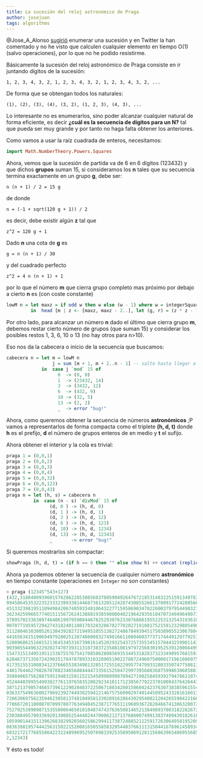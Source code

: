 ```yaml
---
title: La sucesión del reloj astronómico de Praga
author: josejuan
tags: algorithms
---
```


@Jose_A_Alonso <a href="http://www.glc.us.es/~jalonso/exercitium/la-sucesion-del-reloj-astronomico-de-praga">sugirió</a> enumerar una sucesión y en Twitter la han comentado y no he visto que calculen cualquier elemento en tiempo O(1) (salvo operaciones), por lo que no he podido resistirme.

Básicamente la sucesión del reloj astronómico de Praga consiste en ir juntando dígitos de la sucesión:

```
1, 2, 3, 4, 3, 2, 1, 2, 3, 4, 3, 2, 1, 2, 3, 4, 3, 2, ...
```

De forma que se obtengan todos los naturales:

```
(1), (2), (3), (4), (3, 2), (1, 2, 3), (4, 3), ...
```

Lo interesante no es enumerarlos, sino poder alcanzar cualquier natural de forma eficiente, es decir **¿cuál es la secuencia de dígitos para un N?** tal que pueda ser muy grande y por tanto no haga falta obtener los anteriores.

Como vamos a usar la raíz cuadrada de enteros, necesitamos:

```haskell
import Math.NumberTheory.Powers.Squares
```

Ahora, vemos que la sucesión de partida va de 6 en 6 dígitos (123432) y que dichos **grupos** suman 15, si consideramos los **n** tales que su secuencia termina exactamente en un grupo **g**, debe ser:

```
n (n + 1) / 2 = 15 g
```

de donde

```
n = (-1 + sqrt(120 g + 1)) / 2
```

es decir, debe existir algún **z** tal que

```
z^2 = 120 g + 1
```

Dado **n** una cota de **g** es

```
g = n (n + 1) / 30
```

y del cuadrado perfecto

```
z^2 = 4 n (n + 1) + 1
```

por lo que el número **m** que cierra grupo completo mas próximo por debajo a cierto **n** es (con coste constante)

```haskell
lowM n = let maxz = if odd w then w else (w - 1) where w = integerSquareRoot $ 4 * n * (n + 1) + 1
         in  head [m | z <- [maxz, maxz - 2..], let (g, r) = (z * z - 1) `divMod` 120, r == 0, let m = (z - 1) `div` 2, m < n]
```

Por otro lado, para alcanzar un número **n** dado el último que cierra grupo **m**, debemos restar cierto número de grupos (que suman 15) y considerar los posibles restos 1, 3, 6, 10 o 13 (no hay otros para n>10).

Eso nos da la cabecera o inicio de la secuencia que buscamos:

```haskell
cabecera n = let m = lowM n
                 j = sum [m + 1, m + 2..n - 1] -- salto hasta llegar a n
             in  case j `mod` 15 of
                   0  -> (0, 0)
                   1  -> (23432, 14)
                   3  -> (3432, 12)
                   6  -> (432, 9)
                   10 -> (32, 5)
                   13 -> (2, 2)
                   _  -> error "bug!"
```

Ahora, como queremos obtener la secuencia de números **astronómicos** ;P vamos a representarlos de forma compacta como el triplete **(h, d, t)** donde **h** es el prefijo, **d** el número de grupos enteros de en medio y **t** el sufijo.


Ahora obtener el interior y la cola es trivial:

```haskell
praga 1 = (0,0,1)
praga 2 = (0,0,2)
praga 3 = (0,0,3)
praga 4 = (0,0,4)
praga 5 = (0,0,32)
praga 6 = (0,0,123)
praga 7 = (0,0,43)
praga n = let (h, s) = cabecera n
          in  case (n - s) `divMod` 15 of
                (d, 0 ) -> (h, d, 0)
                (d, 1 ) -> (h, d, 1)
                (d, 3 ) -> (h, d, 12)
                (d, 6 ) -> (h, d, 123)
                (d, 10) -> (h, d, 1234)
                (d, 13) -> (h, d, 12343)
                _       -> error "bug!"
```

Si queremos mostrarlos sin compactar:

```haskell
showPraga (h, d, t) = (if h == 0 then "" else show h) ++ concat (replicate d "123432") ++ (if t == 0 then "" else show t)
```

Ahora ya podemos obtener la secuencia de cualquier número **astronómico** en tiempo constante (operaciones en `Integer` no son constantes)

```haskell
> praga (12345^543+127)
(432,318840093960157628622853085683780590492647672185314832251591349782946086789365739474
99458645353223523332399338144687361320512428743085526613700917724280566663878314870335800
45133239819511094984206748593348106432277159586903470226003797954498327992309848186805312
36234259966577401511567262413888193859008040219642935618470734949649073892973859225142478
37095702336389746406199795908446782529307623307688619552253132543193618118041776941309182
90707719595729427431824011801703283286782770202719108175215912329805496719890944711589523
31128046303805261384392827219495105513827248678493945175038905523067804489002608599697849
44165634151906949792002513874080083274981661108046037737174449129779257332819868431906179
52889686251601521364534531673981614520293254372573553451578443259901143311679123857670923
90390554496322920274707393113107383723588108197972568301952539120066499128101822451275711
15473151349519511538755767541708586280856935344531828373233490957681593417731003045549281
62846737135672429035178478789331032890519022788724960750000171961086975965437708140123055
41735155310883412376665538349813285172551822995774799332803350747758813950917042154392994
44017644627982678708234656884444733561525047299739568836875998638685881378638633807817015
35084065756288759519483158115215458998099878942719025845939279478611074545467653741852375
45244403995549938277611976583520829234161171238567792237010084376426443392703742802870506
38712137905746657396122902048372250671803428015060424237630738385961554522778451615252327
03633754963600279692392744938259422146757560902974014450952433281616013078543684163380154
72063069756235946230581374810495813302891628643029540821204265598422166774955343816378021
77866720118008707099780776349404523871776511196093672828466741306320072527233917492564673
75279253990987153558006465010104874743763650814652138498937003182282672502834452166398974
23038849578033692013008525444824470086212713768600749913837409430182616021180349340237147
10599014415113962683829926560258629941173872488521125917263064958195209446978714565548023
08363981957444256315022152008165055858329544037661113150441676961458934236400465549365205
68321721776855864223224899695250789833925358950691281156863965406955685466527938842773438
2,12343)
```

Y ésto es todo!
